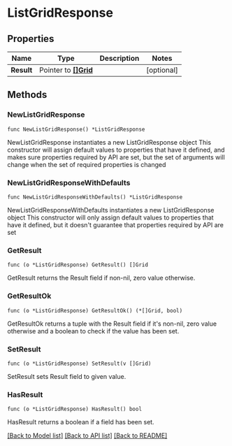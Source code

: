 # ListGridResponse

## Properties

Name | Type | Description | Notes
------------ | ------------- | ------------- | -------------
**Result** | Pointer to [**[]Grid**](Grid.md) |  | [optional] 

## Methods

### NewListGridResponse

`func NewListGridResponse() *ListGridResponse`

NewListGridResponse instantiates a new ListGridResponse object
This constructor will assign default values to properties that have it defined,
and makes sure properties required by API are set, but the set of arguments
will change when the set of required properties is changed

### NewListGridResponseWithDefaults

`func NewListGridResponseWithDefaults() *ListGridResponse`

NewListGridResponseWithDefaults instantiates a new ListGridResponse object
This constructor will only assign default values to properties that have it defined,
but it doesn't guarantee that properties required by API are set

### GetResult

`func (o *ListGridResponse) GetResult() []Grid`

GetResult returns the Result field if non-nil, zero value otherwise.

### GetResultOk

`func (o *ListGridResponse) GetResultOk() (*[]Grid, bool)`

GetResultOk returns a tuple with the Result field if it's non-nil, zero value otherwise
and a boolean to check if the value has been set.

### SetResult

`func (o *ListGridResponse) SetResult(v []Grid)`

SetResult sets Result field to given value.

### HasResult

`func (o *ListGridResponse) HasResult() bool`

HasResult returns a boolean if a field has been set.


[[Back to Model list]](../README.md#documentation-for-models) [[Back to API list]](../README.md#documentation-for-api-endpoints) [[Back to README]](../README.md)


